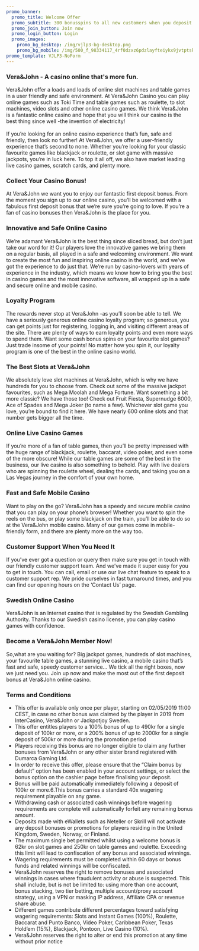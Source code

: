 ```yaml
---
promo_banner:
  promo_title: Welcome Offer
  promo_subtitle: 300 bonusspins to all new customers when you deposit at least 100 SEK
  promo_join_button: Join now
  promo_login_button: Login
  promo_images:
    promo_bg_desktop: /img/vjlp3-bg-desktop.png
    promo_bg_mobile: /img/500_f_98334117_4rf0dzxz6pdzlayfteiykx9jvtptskcn.jpg
promo_template: VJLP3-NoForm
---
```

<section id="bf-usps" class="container">
   <div class="row">
      <div id="intro" class="col-12">
         <h3>Vera&amp;John - A casino online that's more fun.</h3>
         <p>Vera&amp;John offer a loads and loads of online slot machines and table games in a user friendly and safe environment. At Vera&amp;John Casino you can play online games such as Toki Time and table games such as roulette, to slot machines, video slots and other online casino games. We think Vera&amp;John is a fantastic online casino and hope that you will think our casino is the best thing since well -the invention of electricity!<br><br>If you’re looking for an online casino experience that’s fun, safe and friendly, then look no further! At Vera&amp;John, we offer a user-friendly experience that’s second to none. Whether you’re looking for your classic favourite games like blackjack or roulette, or slot game with massive jackpots, you’re in luck here. To top it all off, we also have market leading live casino games, scratch cards, and plenty more.</p>
      </div>
      <div class="bf-separator col-12"></div>
      <div class="col-12 col-md-6">
         <h3>Collect Your Casino Bonus!</h3>
         <p>At Vera&amp;John we want you to enjoy our fantastic first deposit bonus. From the moment you sign up to our online casino, you’ll be welcomed with a fabulous first deposit bonus that we’re sure you’re going to love. If you’re a fan of casino bonuses then Vera&amp;John is the place for you.</p>
         <h3>Innovative and Safe Online Casino</h3>
         <p>We’re adamant Vera&amp;John is the best thing since sliced bread, but don’t just take our word for it! Our players love the innovative games we bring them on a regular basis, all played in a safe and welcoming environment. We want to create the most fun and inspiring online casino in the world, and we’ve got the experience to do just that. We’re run by casino-lovers with years of experience in the industry, which means we know how to bring you the best in casino games and the most innovative software, all wrapped up in a safe and secure online and mobile casino.</p>
         <h3>Loyalty Program</h3>
         <p>The rewards never stop at Vera&amp;John -as you’ll soon be able to tell. We have a seriously generous online casino loyalty program; so generous, you can get points just for registering, logging in, and visiting different areas of the site. There are plenty of ways to earn loyalty points and even more ways to spend them. Want some cash bonus spins on your favourite slot games? Just trade insome of your points! No matter how you spin it, our loyalty program is one of the best in the online casino world.</p>
         <h3>The Best Slots at Vera&amp;John</h3>
         <p>We absolutely love slot machines at Vera&amp;John, which is why we have hundreds for you to choose from. Check out some of the massive jackpot favourites, such as Mega Moolah and Mega Fortune. Want something a bit more classic? We have those too! Check out Fruit Fiesta, Supernudge 6000, Ace of Spades and Mega Joker (to name a few). Whichever slot game you love, you’re bound to find it here. We have nearly 600 online slots and that number gets bigger all the time.</p>
      </div>
      <div class="col-12 col-md-6">
         <h3>Online Live Casino Games</h3>
         <p>If you’re more of a fan of table games, then you’ll be pretty impressed with the huge range of blackjack, roulette, baccarat, video poker, and even some of the more obscure! While our table games are some of the best in the business, our live casino is also something to behold. Play with live dealers who are spinning the roulette wheel, dealing the cards, and taking you on a Las Vegas journey in the comfort of your own home.</p>
         <h3>Fast and Safe Mobile Casino</h3>
         <p>Want to play on the go? Vera&amp;John has a speedy and secure mobile casino that you can play on your phone’s browser! Whether you want to spin the reels on the bus, or play some blackjack on the train, you’ll be able to do so at the Vera&amp;John mobile casino. Many of our games come in mobile-friendly form, and there are plenty more on the way too.</p>
         <h3>Customer Support When You Need It</h3>
         <p>If you’ve ever got a question or query then make sure you get in touch with our friendly customer support team. And we’ve made it super easy for you to get in touch. You can call, email or use our live chat feature to speak to a customer support rep. We pride ourselves in fast turnaround times, and you can find our opening hours on the ‘Contact Us’ page.</p>
         <h3>Swedish Online Casino</h3>
         <p>Vera&amp;John is an Internet casino that is regulated by the Swedish Gambling Authority. Thanks to our Swedish casino license, you can play casino games with confidence.</p>
         <h3>Become a Vera&amp;John Member Now!</h3>
         <p>So,what are you waiting for? Big jackpot games, hundreds of slot machines, your favourite table games, a stunning live casino, a mobile casino that’s fast and safe, speedy customer service... We tick all the right boxes, now we just need you. Join up now and make the most out of the first deposit bonus at Vera&amp;John online casino.</p>
      </div>
   </div>
</section>
<div>
    <section id="terms-anchor" class="container animated fadeIn"></section>
    <section id="terms" class="container">
        <div class="row">
            <div class="bf-separator col-12"></div>
            <div class="col-12">
                <h3>Terms and Conditions</h3>
                <ul>
                    <li>This offer is available only once per player, starting on 02/05/2019 11:00 CEST, in case no other bonus was claimed by the player in 2019 from InterCasino, Vera&John or Jackpotjoy Sweden.</li>
                    <li>This offer entitles players to a 100% bonus of up to 490kr for a single deposit of 100kr or more, or a 200% bonus of up to 2000kr for a single deposit of 500kr or more during the promotion period</li>
                    <li>Players receiving this bonus are no longer eligible to claim any further bonuses from Vera&John or any other sister brand registered with Dumarca Gaming Ltd.</li>
                    <li>In order to receive this offer, please ensure that the “Claim bonus by default” option has been enabled in your account settings, or select the bonus option on the cashier page before finalising your deposit.</li>
                    <li>Bonus will be paid automatically immediately following a deposit of 100kr or more.6.This bonus carries a standard 40x wagering requirement playable on any game.</li>
                    <li>Withdrawing cash or associated cash winnings before wagering requirements are complete will automatically forfeit any remaining bonus amount.</li>
                    <li>Deposits made with eWallets such as Neteller or Skrill will not activate any deposit bonuses or promotions for players residing in the United Kingdom, Sweden, Norway, or Finland.
                    <li>The maximum single bet permitted whilst using a welcome bonus is 62kr on slot games and 250kr on table games and roulette. Exceeding this limit will lead to confiscation of any bonus and associated winnings.</li>
                    <li>Wagering requirements must be completed within 60 days or bonus funds and related winnings will be confiscated.</li>
                    <li>Vera&John reserves the right to remove bonuses and associated winnings in cases where fraudulent activity or abuse is suspected. This shall include, but is not be limited to: using more than one account, bonus stacking, two tier betting, multiple account/proxy account strategy, using a VPN or masking IP address, Affiliate CPA or revenue share abuse.</li>
                    <li>Different games contribute different percentages toward satisfying wagering requirements: Slots and Instant Games (100%), Roulette, Baccarat and Punto Banco, Video Poker, Caribbean Poker, Texas Hold’em (15%), Blackjack, Pontoon, Live Casino (10%).</li>
                    <li>Vera&John reserves the right to alter or end this promotion at any time without prior notice</li>
                </ul>
            </div>
        </div>
    </section>
</div>